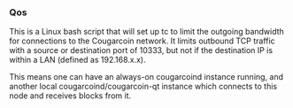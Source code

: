 ### Qos ###

This is a Linux bash script that will set up tc to limit the outgoing bandwidth for connections to the Cougarcoin network. It limits outbound TCP traffic with a source or destination port of 10333, but not if the destination IP is within a LAN (defined as 192.168.x.x).

This means one can have an always-on cougarcoind instance running, and another local cougarcoind/cougarcoin-qt instance which connects to this node and receives blocks from it.
